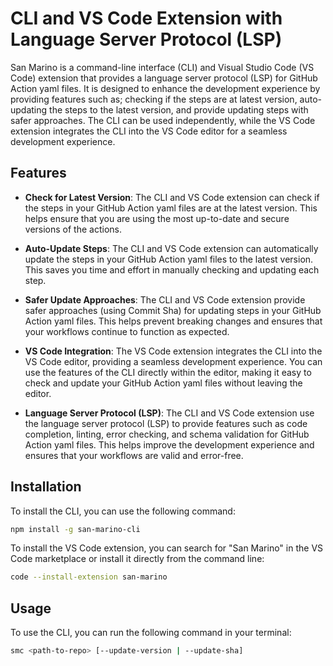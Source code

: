 # CLI and VS Code Extension with Language Server Protocol (LSP)

San Marino is a command-line interface (CLI) and Visual Studio Code (VS Code) extension that provides a language server protocol (LSP) for GitHub Action yaml files. It is designed to enhance the development experience by providing features such as; checking if the steps are at latest version, auto-updating the steps to the latest version, and provide updating steps with safer approaches. The CLI can be used independently, while the VS Code extension integrates the CLI into the VS Code editor for a seamless development experience.

## Features

- **Check for Latest Version**: The CLI and VS Code extension can check if the steps in your GitHub Action yaml files are at the latest version. This helps ensure that you are using the most up-to-date and secure versions of the actions.

- **Auto-Update Steps**: The CLI and VS Code extension can automatically update the steps in your GitHub Action yaml files to the latest version. This saves you time and effort in manually checking and updating each step.

- **Safer Update Approaches**: The CLI and VS Code extension provide safer approaches (using Commit Sha) for updating steps in your GitHub Action yaml files. This helps prevent breaking changes and ensures that your workflows continue to function as expected.

- **VS Code Integration**: The VS Code extension integrates the CLI into the VS Code editor, providing a seamless development experience. You can use the features of the CLI directly within the editor, making it easy to check and update your GitHub Action yaml files without leaving the editor.

- **Language Server Protocol (LSP)**: The CLI and VS Code extension use the language server protocol (LSP) to provide features such as code completion, linting, error checking, and schema validation for GitHub Action yaml files. This helps improve the development experience and ensures that your workflows are valid and error-free.

## Installation

To install the CLI, you can use the following command:

```bash
npm install -g san-marino-cli
```

To install the VS Code extension, you can search for "San Marino" in the VS Code marketplace or install it directly from the command line:

```bash
code --install-extension san-marino
```

## Usage

To use the CLI, you can run the following command in your terminal:

```bash
smc <path-to-repo> [--update-version | --update-sha]
```
